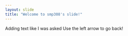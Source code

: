 ```yaml
---
layout: slide
title: "Welcome to smp308's slide!"
---
```

Adding text like I was asked
Use the left arrow to go back!

